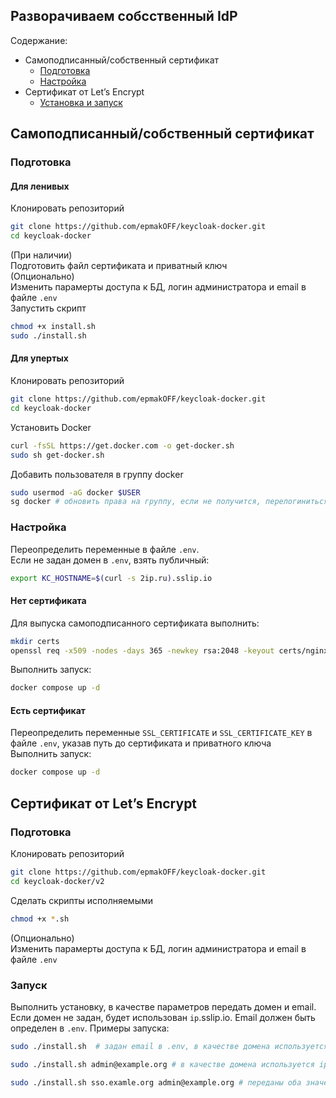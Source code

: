 ## Разворачиваем собсственный IdP
Содержание:  
* Самоподписанный/собственный сертификат  
    * [Подготовка](#preparing)
    * [Настройка](#tuning)  
* Сертификат от Let’s Encrypt
    * [Установка и запуск](#deploy)

## Самоподписанный/собственный сертификат  
### Подготовка <a id="preparing"/></a>
#### Для ленивых
Клонировать репозиторий
``` bash
git clone https://github.com/epmakOFF/keycloak-docker.git
cd keycloak-docker
```  
(При наличии)  
Подготовить файл сертификата и приватный ключ  
(Опционально)  
Изменить парамерты доступа к БД, логин администратора и email в файле `.env`  
Запустить скрипт
``` bash
chmod +x install.sh
sudo ./install.sh
```
#### Для упертых
Клонировать репозиторий
``` bash
git clone https://github.com/epmakOFF/keycloak-docker.git
cd keycloak-docker
```

Установить Docker
``` bash
curl -fsSL https://get.docker.com -o get-docker.sh  
sudo sh get-docker.sh
```

Добавить пользователя в группу docker
``` bash
sudo usermod -aG docker $USER
sg docker # обновить права на группу, если не получится, перелогиниться
```

### Настройка <a id="tuning"/></a>
Переопределить переменные в файле `.env`.  
Если не задан домен в `.env`, взять публичный:  
``` bash
export KC_HOSTNAME=$(curl -s 2ip.ru).sslip.io  
```

#### Нет сертификата  
Для выпуска самоподписанного сертификата выполнить:  
``` bash
mkdir certs
openssl req -x509 -nodes -days 365 -newkey rsa:2048 -keyout certs/nginx-selfsigned.key -out certs/nginx-selfsigned.crt -subj "/C=RU/ST=Moscow/L=Moscow/O=TestOrg/OU=IT/CN=$KC_HOSTNAME/emailAddress=it@$KC_HOSTNAME"
```

Выполнить запуск:
``` bash
docker compose up -d
```

#### Есть сертификат  
Переопределить переменные `SSL_CERTIFICATE` и `SSL_CERTIFICATE_KEY` в файле `.env`, указав путь до сертификата и приватного ключа  
Выполнить запуск:
``` bash
docker compose up -d
```


## Сертификат от Let’s Encrypt  
### Подготовка <a id="deploy"/></a>
Клонировать репозиторий
``` bash
git clone https://github.com/epmakOFF/keycloak-docker.git
cd keycloak-docker/v2
```

Сделать скрипты исполняемыми
``` bash
chmod +x *.sh
```
(Опционально)  
Изменить парамерты доступа к БД, логин администратора и email в файле `.env`

### Запуск  
Выполнить установку, в качестве параметров передать домен и email. Если домен не задан, будет использован `ip`.sslip.io. Email должен быть определен в `.env`. Примеры запуска:
``` bash
sudo ./install.sh  # задан email в .env, в качестве домена используется ip.sslip.io
```
``` bash
sudo ./install.sh admin@example.org # в качестве домена используется ip.sslip.io
```
``` bash
sudo ./install.sh sso.examle.org admin@example.org # переданы оба значения
```